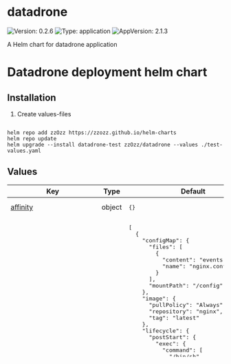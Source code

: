 # datadrone

![Version: 0.2.6](https://img.shields.io/badge/Version-0.2.6-informational?style=flat-square) ![Type: application](https://img.shields.io/badge/Type-application-informational?style=flat-square) ![AppVersion: 2.1.3](https://img.shields.io/badge/AppVersion-2.1.3-informational?style=flat-square)

A Helm chart for datadrone application

# Datadrone deployment helm chart

## Installation

1. Create values-files

~~~

~~~

~~~
helm repo add zzOzz https://zzozz.github.io/helm-charts
helm repo update
helm upgrade --install datadrone-test zzOzz/datadrone --values ./test-values.yaml
~~~

## Values

<table height="400px" >
	<thead>
		<th>Key</th>
		<th>Type</th>
		<th>Default</th>
		<th>Description</th>
	</thead>
	<tbody>
		<tr>
			<td id="affinity"><a href="./values.yaml#L6">affinity</a></td>
			<td>
object
</td>
			<td>
				<div style="max-width: 300px;">
<pre lang="json">
{}
</pre>
</div>
			</td>
			<td>containers affinity</td>
		</tr>
		<tr>
			<td id="containers"><a href="./values.yaml#L9">containers</a></td>
			<td>
list
</td>
			<td>
				<div style="max-width: 300px;">
<pre lang="json">
[
  {
    "configMap": {
      "files": [
        {
          "content": "events {\n}\nhttp {\n  server_tokens off;\n  sendfile on;\n  tcp_nopush on;\n  tcp_nodelay on;\n  keepalive_timeout 15;\n  types_hash_max_size 2048;\n  include /etc/nginx/mime.types;\n  default_type application/octet-stream;\n  access_log off;\n  error_log off;\n  gzip on;\n  gzip_disable \"msie6\";\n  include /etc/nginx/conf.d/*.conf;\n  include /etc/nginx/sites-enabled/*;\n  open_file_cache max=100;\n  server {\n    listen 80 default_server;\n    listen [::]:80 default_server;\n    # Set nginx to serve files from the shared volume!\n    root /var/www/html/public;\n    index index.php index.html;\n    server_name _;\n    location / {\n      try_files $uri /index.php$is_args$args;\n      client_max_body_size 10M;\n    }\n    location ~ ^/index\\.php(/|$) {\n      fastcgi_pass 127.0.0.1:9000;\n      fastcgi_split_path_info ^(.+\\.php)(/.*)$;\n      include fastcgi_params;\n      fastcgi_read_timeout 600;\n      client_max_body_size 10M;\n      fastcgi_param SCRIPT_FILENAME $realpath_root$fastcgi_script_name;\n      fastcgi_param DOCUMENT_ROOT $realpath_root;\n      #internal;\n    }\n    location ~ \\.php$ {\n      return 404;\n    }\n  }\n}\n",
          "name": "nginx.conf"
        }
      ],
      "mountPath": "/config"
    },
    "image": {
      "pullPolicy": "Always",
      "repository": "nginx",
      "tag": "latest"
    },
    "lifecycle": {
      "postStart": {
        "exec": {
          "command": [
            "/bin/sh",
            "-c",
            "cat /config/nginx.conf \u003e /etc/nginx/nginx.conf; nginx -s reload"
          ]
        }
      }
    },
    "name": "nginx",
    "resources": {},
    "securityContext": {
      "capabilities": {
        "add": [
          "SYS_ADMIN"
        ]
      },
      "privileged": true,
      "procMount": "Default"
    },
    "service": {
      "port": 80
    }
  },
  {
    "args": [
      "user@sftp.server.fr:/ac/lse/projets/datadrone/"
    ],
    "configMap": {
      "environment": [
        {
          "key": "DB_HOST",
          "value": "none"
        }
      ]
    },
    "image": {
      "pullPolicy": "Always",
      "repository": "registry.msh-lse.fr/php/datadrone",
      "tag": "5f52b036fde6c8c752b66c66fee71622f24a67aa"
    },
    "lifecycle": {
      "postStart": {
        "exec": {
          "command": [
            "/bin/sh",
            "-c",
            "cp -r /app/. /var/www/html;rm -fr /var/www/html/var;chown www-data:www-data /var/www/html/public"
          ]
        }
      }
    },
    "name": "app",
    "resources": {},
    "secrets": {
      "environment": [
        {
          "key": "APP_SECRET",
          "value": "very_secret_token"
        },
        {
          "key": "DATABASE_URL",
          "value": "pgsql://datadrone_user:datadrone_password@postgres-postgresql.postgres/datadrone"
        },
        {
          "key": "IMPORT_DIR",
          "value": "/srv/rsync-datadrone/Data-drone/PhotosAeriennes/"
        },
        {
          "key": "UPLOAD_DIR",
          "value": "/srv/uploads"
        },
        {
          "key": "DRONE_IMPORT_DIR",
          "value": "/srv/rsync-datadrone/Data-drone/DonneesDrone/"
        },
        {
          "key": "GEOSERVER_URL",
          "value": "https://datadrone.dev.msh-lse.fr/geoserver/csw/"
        },
        {
          "key": "GEOSERVER_ACCESS_TOKEN_SESSION_DURATION",
          "value": "300"
        },
        {
          "key": "GEOSERVER_ACCESS_TOKEN",
          "value": "even_more_very_secret_token"
        },
        {
          "key": "GEOSERVER_LICENCE_NAME",
          "value": "CRAIG"
        },
        {
          "key": "HUMANUM_DRONE_DATA_FOLDER",
          "value": "/srv/rsync-datadrone/Data-drone/DonneesDrone/"
        },
        {
          "key": "DRONE_DATA_DOWNLOAD_EXPIRATION",
          "value": "1"
        },
        {
          "key": "DRONE_DATA_DOWNLOADS_DIR",
          "value": "/tmp/zip/"
        }
      ],
      "files": [
        {
          "content": "httpuser:httppassword",
          "name": "auth"
        },
        {
          "content": "-----BEGIN OPENSSH PRIVATE KEY-----\n-----END OPENSSH PRIVATE KEY-----\n",
          "name": "id_ed25519"
        }
      ],
      "mountPath": "/config",
      "name": "datadrone-secret"
    },
    "securityContext": {
      "capabilities": {
        "add": [
          "SYS_ADMIN"
        ]
      },
      "privileged": true,
      "procMount": "Default"
    },
    "volumeMounts": [
      {
        "hostSubPath": "data",
        "mountPath": "/app/uploads"
      }
    ]
  }
]
</pre>
</div>
			</td>
			<td>list of affinitcontainers</td>
		</tr>
		<tr>
			<td id="containers[1]--args[0]"><a href="./values.yaml#L82">containers[1].args[0]</a></td>
			<td>
string
</td>
			<td>
				<div style="max-width: 300px;">
<pre lang="json">
"user@sftp.server.fr:/ac/lse/projets/datadrone/"
</pre>
</div>
			</td>
			<td>stfp user mount location</td>
		</tr>
		<tr>
			<td id="fullnameOverride"><a href="./values.yaml#L146">fullnameOverride</a></td>
			<td>
string
</td>
			<td>
				<div style="max-width: 300px;">
<pre lang="json">
"datadrone"
</pre>
</div>
			</td>
			<td></td>
		</tr>
		<tr>
			<td id="ingress--annotations"><a href="./values.yaml#L148">ingress.annotations</a></td>
			<td>
string
</td>
			<td>
				<div style="max-width: 300px;">
<pre lang="json">
null
</pre>
</div>
			</td>
			<td></td>
		</tr>
		<tr>
			<td id="ingress--enabled"><a href="./values.yaml#L149">ingress.enabled</a></td>
			<td>
bool
</td>
			<td>
				<div style="max-width: 300px;">
<pre lang="json">
true
</pre>
</div>
			</td>
			<td></td>
		</tr>
		<tr>
			<td id="ingress--hosts[0]--host"><a href="./values.yaml#L151">ingress.hosts[0].host</a></td>
			<td>
string
</td>
			<td>
				<div style="max-width: 300px;">
<pre lang="json">
"datadrone.dev.msh-lse.fr"
</pre>
</div>
			</td>
			<td></td>
		</tr>
		<tr>
			<td id="ingress--hosts[0]--paths[0]"><a href="./values.yaml#L153">ingress.hosts[0].paths[0]</a></td>
			<td>
string
</td>
			<td>
				<div style="max-width: 300px;">
<pre lang="json">
"/"
</pre>
</div>
			</td>
			<td></td>
		</tr>
		<tr>
			<td id="ingress--tls[0]--hosts[0]"><a href="./values.yaml#L156">ingress.tls[0].hosts[0]</a></td>
			<td>
string
</td>
			<td>
				<div style="max-width: 300px;">
<pre lang="json">
"datadrone.dev.msh-lse.fr"
</pre>
</div>
			</td>
			<td></td>
		</tr>
		<tr>
			<td id="ingress--tls[0]--secretName"><a href="./values.yaml#L157">ingress.tls[0].secretName</a></td>
			<td>
string
</td>
			<td>
				<div style="max-width: 300px;">
<pre lang="json">
"https-certificate"
</pre>
</div>
			</td>
			<td></td>
		</tr>
		<tr>
			<td id="nameOverride"><a href="./values.yaml#L158">nameOverride</a></td>
			<td>
string
</td>
			<td>
				<div style="max-width: 300px;">
<pre lang="json">
"datadrone"
</pre>
</div>
			</td>
			<td></td>
		</tr>
		<tr>
			<td id="namespaceOverride"><a href="./values.yaml#L159">namespaceOverride</a></td>
			<td>
string
</td>
			<td>
				<div style="max-width: 300px;">
<pre lang="json">
"datadrone"
</pre>
</div>
			</td>
			<td></td>
		</tr>
		<tr>
			<td id="nodeSelector"><a href="./values.yaml#L160">nodeSelector</a></td>
			<td>
object
</td>
			<td>
				<div style="max-width: 300px;">
<pre lang="json">
{}
</pre>
</div>
			</td>
			<td></td>
		</tr>
		<tr>
			<td id="replicaCount"><a href="./values.yaml#L161">replicaCount</a></td>
			<td>
int
</td>
			<td>
				<div style="max-width: 300px;">
<pre lang="json">
1
</pre>
</div>
			</td>
			<td></td>
		</tr>
		<tr>
			<td id="secrets--dockerConfig"><a href="./values.yaml#L163">secrets.dockerConfig</a></td>
			<td>
string
</td>
			<td>
				<div style="max-width: 300px;">
<pre lang="json">
"{\"registry.msh-lse.fr\":{\"username\":\"registry_login\",\"password\":\"registry_password\",\"email\":\"super_user@wtf.com\"}}\n"
</pre>
</div>
			</td>
			<td></td>
		</tr>
		<tr>
			<td id="secrets--registrationToken"><a href="./values.yaml#L165">secrets.registrationToken</a></td>
			<td>
string
</td>
			<td>
				<div style="max-width: 300px;">
<pre lang="json">
"xxxxxxxxx"
</pre>
</div>
			</td>
			<td></td>
		</tr>
		<tr>
			<td id="secrets--tlsCrt"><a href="./values.yaml#L166">secrets.tlsCrt</a></td>
			<td>
string
</td>
			<td>
				<div style="max-width: 300px;">
<pre lang="json">
"-----BEGIN CERTIFICATE-----\n-----END CERTIFICATE-----\n"
</pre>
</div>
			</td>
			<td></td>
		</tr>
		<tr>
			<td id="secrets--tlsKey"><a href="./values.yaml#L169">secrets.tlsKey</a></td>
			<td>
string
</td>
			<td>
				<div style="max-width: 300px;">
<pre lang="json">
"-----BEGIN PRIVATE KEY-----\n-----END PRIVATE KEY-----\n"
</pre>
</div>
			</td>
			<td></td>
		</tr>
		<tr>
			<td id="storage--enabled"><a href="./values.yaml#L173">storage.enabled</a></td>
			<td>
bool
</td>
			<td>
				<div style="max-width: 300px;">
<pre lang="json">
false
</pre>
</div>
			</td>
			<td></td>
		</tr>
		<tr>
			<td id="storage--localStoragePath"><a href="./values.yaml#L174">storage.localStoragePath</a></td>
			<td>
string
</td>
			<td>
				<div style="max-width: 300px;">
<pre lang="json">
"/opt/local-path-provisioner/datadrone"
</pre>
</div>
			</td>
			<td></td>
		</tr>
		<tr>
			<td id="storage--node"><a href="./values.yaml#L175">storage.node</a></td>
			<td>
string
</td>
			<td>
				<div style="max-width: 300px;">
<pre lang="json">
"cluster-node_name"
</pre>
</div>
			</td>
			<td></td>
		</tr>
	</tbody>
</table>

